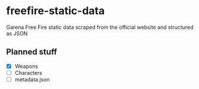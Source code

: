 # freefire-static-data
Garena Free Fire static data scraped from the official website and structured as JSON

## Planned stuff

- [x] Weapons
- [ ] Characters
- [ ] metadata.json